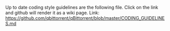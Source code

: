 Up to date coding style guidelines are the following file. Click on the link and github will render it as a wiki page.
Link: https://github.com/qbittorrent/qBittorrent/blob/master/CODING_GUIDELINES.md
